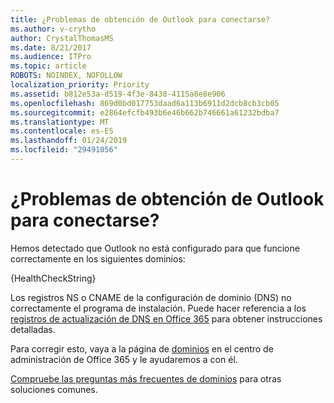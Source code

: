 ```yaml
---
title: ¿Problemas de obtención de Outlook para conectarse?
ms.author: v-crytho
author: CrystalThomasMS
ms.date: 8/21/2017
ms.audience: ITPro
ms.topic: article
ROBOTS: NOINDEX, NOFOLLOW
localization_priority: Priority
ms.assetid: b812e53a-d519-4f3e-8438-4115a8e8e906
ms.openlocfilehash: 869d0bd017753daad6a113b6911d2dcb8cb3cb05
ms.sourcegitcommit: e2864efcfb493b6e46b662b746661a61232bdba7
ms.translationtype: MT
ms.contentlocale: es-ES
ms.lasthandoff: 01/24/2019
ms.locfileid: "29491056"
---
```

# <a name="having-issues-getting-outlook-to-connect"></a>¿Problemas de obtención de Outlook para conectarse?

Hemos detectado que Outlook no está configurado para que funcione correctamente en los siguientes dominios:
  
{HealthCheckString}
  
Los registros NS o CNAME de la configuración de dominio (DNS) no correctamente el programa de instalación. Puede hacer referencia a los [registros de actualización de DNS en Office 365](https://support.office.com/article/https://support.office.com/en-us/article/Create-DNS-records-for-Office-365-when-you-manage-your-DNS-records-B0F3FDCA-8A80-4E8E-9EF3-61E8A2A9AB23.aspx) para obtener instrucciones detalladas. 
  
Para corregir esto, vaya a la página de [dominios](https://support.office.com/article/https://portal.office.com/adminportal/home.aspx#/Domains) en el centro de administración de Office 365 y le ayudaremos a con él. 
  
[Compruebe las preguntas más frecuentes de dominios](https://support.office.com/article/https://support.office.com/article/7b7b075d-79f9-4e37-8a9e-fb60c1d95166.aspx) para otras soluciones comunes. 
  

